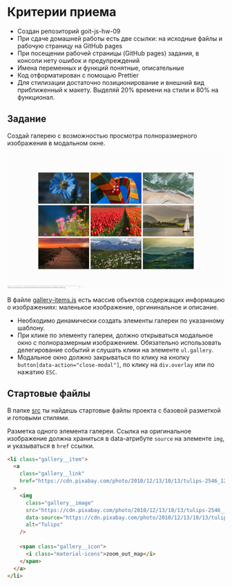 # Критерии приема

- Создан репозиторий goit-js-hw-09
- При сдаче домашней работы есть две ссылки: на исходные файлы и рабочую
  страницу на GitHub pages
- При посещении рабочей страницы (GitHub pages) задания, в консоли нету ошибок и
  предупреждений
- Имена переменных и функций понятные, описательные
- Код отформатирован с помощью Prettier
- Для стилизации достаточно позиционирование и внешний вид приближенный к
  макету. Выделяй 20% времени на стили и 80% на функционал.

## Задание

Создай галерею с возможностью просмотра полноразмерного изображения в модальном
окне.

![preview](preview.gif)

В файле [gallery-items.js](gallery-items.js) есть массив объектов содержащих
информацию о изображениях: маленькое изображение, оргининальное и описание.

- Необходимо динамически создать элементы галереи по указанному шаблону.
- При клике по элементу галереи, должно открываться модальное окно с
  полноразмерным изображением. Обязательно использовать делегирование событий и
  слушать клики на элементе `ul.gallery`.
- Модальное окно должно закрываться по клику на кнопку
  `button[data-action="close-modal"]`, по клику на `div.overlay` или по нажатию
  `ESC`.

## Стартовые файлы

В папке [src](./src) ты найдешь стартовые файлы проекта с базовой разметкой и
готовыми стилями.

Разметка одного элемента галереи. Ссылка на оригинальное изображение должна
храниться в data-атрибуте `source` на элементе `img`, и указываться в `href`
ссылки.

```html
<li class="gallery__item">
  <a
    class="gallery__link"
    href="https://cdn.pixabay.com/photo/2010/12/13/10/13/tulips-2546_1280.jpg"
  >
    <img
      class="gallery__image"
      src="https://cdn.pixabay.com/photo/2010/12/13/10/13/tulips-2546__340.jpg"
      data-source="https://cdn.pixabay.com/photo/2010/12/13/10/13/tulips-2546_1280.jpg"
      alt="Tulips"
    />

    <span class="gallery__icon">
      <i class="material-icons">zoom_out_map</i>
    </span>
  </a>
</li>
```
